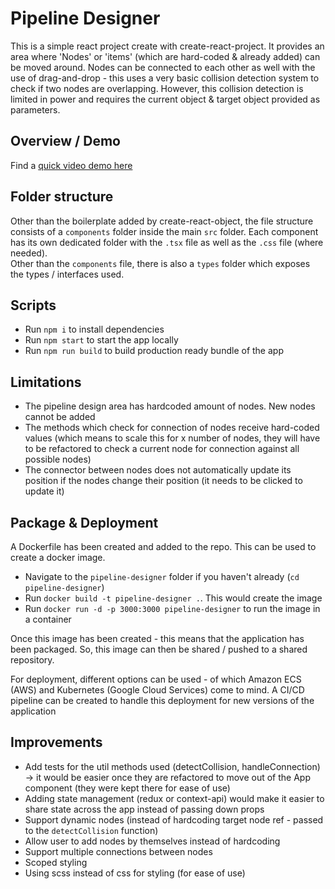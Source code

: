 # Pipeline Designer
This is a simple react project create with create-react-project. It provides an area where 'Nodes' or 'items' (which are hard-coded & already added) can be moved around. Nodes can be connected to each other as well with the use of drag-and-drop - this uses a very basic collision detection system to check if two nodes are overlapping. However, this collision detection is limited in power and requires the current object & target object provided as parameters.

## Overview / Demo
Find a [quick video demo here](https://www.loom.com/share/cdae8ffdbe95415eb5cfdc11fd521790)

## Folder structure
Other than the boilerplate added by create-react-object, the file structure consists of a `components` folder inside the main `src` folder. Each component has its own dedicated folder with the `.tsx` file as well as the `.css` file (where needed).  
Other than the `components` file, there is also a `types` folder which exposes the types / interfaces used.

## Scripts
* Run `npm i` to install dependencies
* Run `npm start` to start the app locally
* Run `npm run build` to build production ready bundle of the app

## Limitations
* The pipeline design area has hardcoded amount of nodes. New nodes cannot be added
* The methods which check for connection of nodes receive hard-coded values (which means to scale this for x number of nodes, they will have to be refactored to check a current node for connection against all possible nodes)
* The connector between nodes does not automatically update its position if the nodes change their position (it needs to be clicked to update it)

## Package & Deployment
A Dockerfile has been created and added to the repo. This can be used to create a docker image.

* Navigate to the `pipeline-designer` folder if you haven't already (`cd pipeline-designer`)
* Run `docker build -t pipeline-designer .`. This would create the image
* Run `docker run -d -p 3000:3000 pipeline-designer` to run the image in a container

Once this image has been created - this means that the application has been packaged. So, this image can then be shared / pushed to a shared repository.

For deployment, different options can be used - of which Amazon ECS (AWS) and Kubernetes (Google Cloud Services) come to mind. A CI/CD pipeline can be created to handle this deployment for new versions of the application


## Improvements
* Add tests for the util methods used (detectCollision, handleConnection) -> it would be easier once they are refactored to move out of the App component (they were kept there for ease of use)
* Adding state management (redux or context-api) would make it easier to share state across the app instead of passing down props
* Support dynamic nodes (instead of hardcoding target node ref - passed to the `detectCollision` function)
* Allow user to add nodes by themselves instead of hardcoding
* Support multiple connections between nodes
* Scoped styling
* Using scss instead of css for styling (for ease of use)